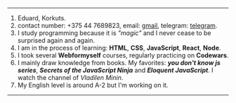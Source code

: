 
***

1. Eduard, Korkuts.
2. contact number: +375 44 7689823, email: [gmail](Zealottpkr@gmail.com), telegram: [telegram](https://t.me/Zealot8).
3. I study programming because it is _"magic"_ and I never cease to be surprised again and again.
4. I am in the process of learning: **HTML**, **CSS**, **JavaScript**, **React**, **Node**.
5. I took several **Webformyself** courses, regularly practicing on **Codewars**.
6. I mainly draw knowledge from books. My favorites:
 ***you don't know js series***, ***Secrets of the JavaScript Ninja*** and ***Eloquent JavaScript***. I watch the channel of *Vladilen Minin*.
7. My English level is around A-2 but I'm working on it.

***
